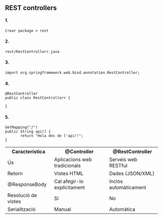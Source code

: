 
## REST controllers

#### 1. 
```
Crear package > rest
```
#### 2. 
```
rest/RestControllerr.java
```
#### 3. 

```
import org.springframework.web.bind.annotation.RestController;
```

#### 4.
```
@RestController
public class RestControllerr {
	
}
```

#### 5.
```
GetMapping("/")
public String api() {
       return "Hola des de l'api!!";
}
```

<table>
  <tr>
    <th>Característica</th>
    <th>@Controller</th>
    <th>@RestController</th>
  </tr>
  <tr>
    <td>Ús</td>
    <td>Aplicacions web tradicionals</td>
    <td>Serveis web RESTful</td>
  </tr>
  <tr>
    <td>Retorn</td>
    <td>Vistes HTML</td>
    <td>Dades (JSON/XML)</td>
  </tr>
  <tr>
    <td>@ResponseBody</td>
    <td>Cal afegir-lo explícitament</td>
    <td>Inclòs automàticament</td>
  </tr>
  <tr>
    <td>Resolució de vistes</td>
    <td>Sí</td>
    <td>No</td>
  </tr>
  <tr>
    <td>Serialització</td>
    <td>Manual</td>
    <td>Automàtica</td>
  </tr>
</table>
